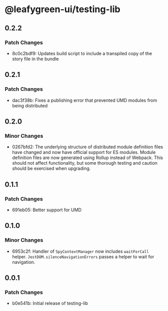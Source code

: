 # @leafygreen-ui/testing-lib

## 0.2.2

### Patch Changes

- 8c0c2bdf9: Updates build script to include a transpiled copy of the story file in the bundle

## 0.2.1

### Patch Changes

- dac3f38b: Fixes a publishing error that prevented UMD modules from being distributed

## 0.2.0

### Minor Changes

- 0267bfd2: The underlying structure of distributed module definition files have changed and now have official support for ES modules. Module definition files are now generated using Rollup instead of Webpack. This should not affect functionality, but some thorough testing and caution should be exercised when upgrading.

## 0.1.1

### Patch Changes

- 691eb05: Better support for UMD

## 0.1.0

### Minor Changes

- 6953c2f: Handler of `SpyContextManager` now includes `waitForCall` helper. `JestDOM.silenceNavigationErrors` passes a helper to wait for navigation.

## 0.0.1

### Patch Changes

- b0e541b: Initial release of testing-lib
